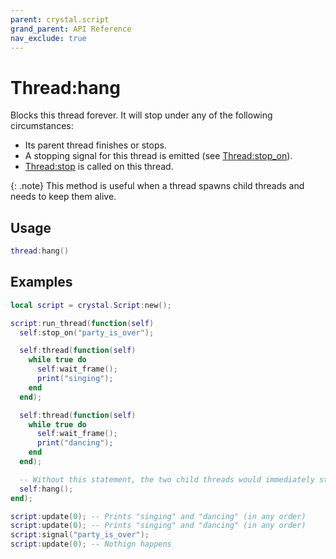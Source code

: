 ```yaml
---
parent: crystal.script
grand_parent: API Reference
nav_exclude: true
---
```


# Thread:hang

Blocks this thread forever. It will stop under any of the following circumstances:

- Its parent thread finishes or stops.
- A stopping signal for this thread is emitted (see [Thread:stop_on](thread_stop_on)).
- [Thread:stop](thread_stop) is called on this thread.

{: .note}
This method is useful when a thread spawns child threads and needs to keep them alive.

## Usage

```lua
thread:hang()
```

## Examples

```lua
local script = crystal.Script:new();

script:run_thread(function(self)
  self:stop_on("party_is_over");

  self:thread(function(self)
    while true do
      self:wait_frame();
      print("singing");
    end
  end);

  self:thread(function(self)
    while true do
      self:wait_frame();
      print("dancing");
    end
  end);

  -- Without this statement, the two child threads would immediately stop
  self:hang();
end);

script:update(0); -- Prints "singing" and "dancing" (in any order)
script:update(0); -- Prints "singing" and "dancing" (in any order)
script:signal("party_is_over");
script:update(0); -- Nothign happens
```
